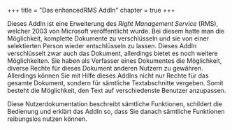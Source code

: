 +++
title = "Das enhancedRMS AddIn"
chapter = true
+++

Dieses AddIn ist eine Erweiterung des *Right Management Service* (RMS), welcher 2003 von Microsoft veröffentlicht wurde. Bei diesem hatte man die Möglichkeit, komplette Dokumente zu verschlüsseln und sie von einer selektierten Person wieder entschlüsseln zu lassen.
Dieses AddIn verschlüsselt zwar auch das Dokument, allerdings bietet es noch weitere Möglichkeiten. Sie haben als Verfasser eines Dokumentes die Möglichkeit, diverse Rechte für dieses Dokument anderen Nutzern zu gewähren. Allerdings können Sie mit Hilfe dieses AddIns nicht nur Rechte für das gesamte Dokument, sondern für sämtliche Textabschnitte vergeben. Somit besteht die Möglichkeit, den Text auf verschiedenste Benutzer anzupassen.

Diese Nutzerdokumentation beschreibt sämtliche Funktionen, schildert die Bedienung und erklärt das AddIn so, dass Sie danach sämtliche Funktionen reibungslos nutzen können.